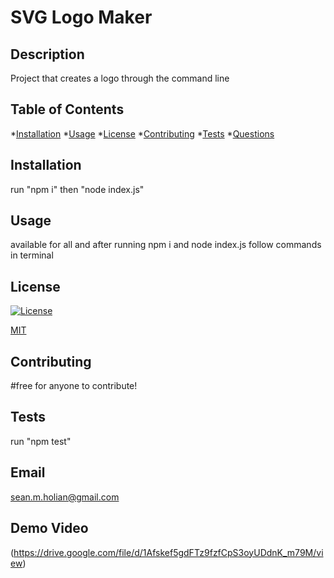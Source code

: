 # SVG Logo Maker

  ## Description
  Project that creates a logo through the command line

  ## Table of Contents
  *[Installation](#installation)
  *[Usage](#usage)
  *[License](#license)
  *[Contributing](#contributing)
  *[Tests](#tests)
  *[Questions](#questions)

      
  ## Installation
  run "npm i" then "node index.js"

  ## Usage
  available for all and after running npm i and node index.js follow commands in terminal

   ## License
[![License](https://img.shields.io/badge/License-MIT-blue.svg)](https://opensource.org/licenses/MIT)

[MIT](https://opensource.org/licenses/MIT)
  ## Contributing
  #free for anyone to contribute!

  ## Tests
  run "npm test"

  ## Email
  sean.m.holian@gmail.com

  ## Demo Video 
(https://drive.google.com/file/d/1Afskef5gdFTz9fzfCpS3oyUDdnK_m79M/view)